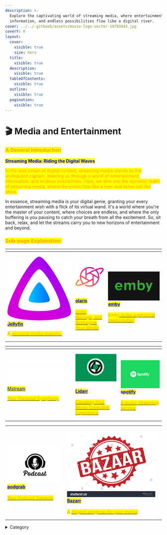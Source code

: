 ```yaml
---
description: >-
  Explore the captivating world of streaming media, where entertainment,
  information, and endless possibilities flow like a digital river.
cover: ../../.gitbook/assets/movie-logo-vector-19783443.jpg
coverY: 0
layout:
  cover:
    visible: true
    size: hero
  title:
    visible: true
  description:
    visible: true
  tableOfContents:
    visible: true
  outline:
    visible: true
  pagination:
    visible: true
---
```


# 🎬 Media and Entertainment

### <mark style="color:orange;">**A General Introduction**</mark>

<mark style="color:blue;">**Streaming Media: Riding the Digital Waves**</mark>

<mark style="color:orange;">In the vast ocean of digital content, streaming media stands as the undisputed captain, steering us through a world of entertainment, information, and endless possibilities. Here, we dive into the dynamic realm of streaming media, where the pixels flow like a river and bytes sail like ships.</mark>

In essence, streaming media is your digital genie, granting your every entertainment wish with a flick of its virtual wand. It's a world where you're the master of your content, where choices are endless, and where the only buffering is you pausing to catch your breath from all the excitement. So, sit back, relax, and let the streams carry you to new horizons of entertainment and beyond.

### <mark style="color:orange;">Sub-page Explanation:</mark>

<table><thead><tr><th width="205"></th><th></th><th></th></tr></thead><tbody><tr><td><p><img src="../../.gitbook/assets/image (36).png" alt=""><a href="https://docs.scaleinfinite.fr/demo-deployment/media-and-entertainment/jellyfin-deployment"><mark style="color:blue;"><strong>Jellyfin</strong></mark></a></p><p></p><p><mark style="color:orange;">A</mark><a href="https://docs.scaleinfinite.fr/demo-deployment/media-and-entertainment/jellyfin-deployment"> <mark style="color:orange;">personal media maestro.</mark></a></p></td><td><p><img src="../../.gitbook/assets/image (37).png" alt="" data-size="original"></p><h4><a href="https://docs.scaleinfinite.fr/demo-deployment/media-and-entertainment/olaris-deployment"><mark style="color:blue;">olaris</mark></a></h4><p></p><p><a href="https://docs.scaleinfinite.fr/demo-deployment/media-and-entertainment/olaris-deployment"><mark style="color:orange;">Unite, Manage, and Reimagine Your Media</mark></a></p></td><td><h4><img src="../../.gitbook/assets/image (38).png" alt=""> <a href="https://docs.scaleinfinite.fr/demo-deployment/media-and-entertainment/emby-deployment"><mark style="color:blue;">emby</mark></a></h4><p></p><p><mark style="color:orange;">Emb</mark><a href="https://docs.scaleinfinite.fr/demo-deployment/media-and-entertainment/emby-deployment"><mark style="color:orange;">y is like a personal media butler,</mark></a></p></td></tr></tbody></table>

<table><thead><tr><th width="205"></th><th></th><th></th></tr></thead><tbody><tr><td><p>  <img src="../../.gitbook/assets/image (40).png" alt=""> <a href="https://docs.scaleinfinite.fr/demo-deployment/media-and-entertainment/mtream-deployment"><mark style="color:blue;">Mstream</mark></a></p><p></p><p><a href="https://docs.scaleinfinite.fr/demo-deployment/media-and-entertainment/mtream-deployment"><mark style="color:orange;">Your Personal Symphony</mark></a></p></td><td><p><img src="../../.gitbook/assets/image (41).png" alt="" data-size="original"></p><h4><a href="https://docs.scaleinfinite.fr/demo-deployment/media-and-entertainment/lidarr-deployment"><mark style="color:blue;">Lidarr</mark></a></h4><p></p><p><a href="https://docs.scaleinfinite.fr/demo-deployment/media-and-entertainment/lidarr-deployment"><mark style="color:orange;">Elevating Your Music Collection Experience</mark></a></p></td><td><h4><img src="../../.gitbook/assets/image (42).png" alt=""><mark style="color:blue;">sp</mark><a href="https://docs.scaleinfinite.fr/demo-deployment/media-and-entertainment/spotify-deployment"><mark style="color:blue;">otify</mark></a></h4><p></p><p><a href="https://docs.scaleinfinite.fr/demo-deployment/media-and-entertainment/spotify-deployment"> <mark style="color:orange;">A music streaming service</mark> </a></p></td></tr></tbody></table>



|                                                                                                                                                                                                                                                                                                                                                                                                 |                                                                                                                                                                                                                                                                                                                                                                                                                                           |   |
| ----------------------------------------------------------------------------------------------------------------------------------------------------------------------------------------------------------------------------------------------------------------------------------------------------------------------------------------------------------------------------------------------- | ----------------------------------------------------------------------------------------------------------------------------------------------------------------------------------------------------------------------------------------------------------------------------------------------------------------------------------------------------------------------------------------------------------------------------------------- | - |
| <h4><img src="../../.gitbook/assets/image (44).png" alt=""> <a href="https://docs.scaleinfinite.fr/demo-deployment/media-and-entertainment/podgrab-deployment"><mark style="color:blue;">podgrab</mark></a></h4><p></p><p><a href="https://docs.scaleinfinite.fr/demo-deployment/media-and-entertainment/podgrab-deployment"> <mark style="color:orange;">Your Podcast Sidekick</mark> </a></p> | <h4><img src="../../.gitbook/assets/image (39).png" alt=""><a href="https://docs.scaleinfinite.fr/demo-deployment/media-and-entertainment/bazarr-deployment"><mark style="color:blue;">Bazarr</mark></a></h4><p></p><p><mark style="color:orange;">A</mark> <a href="https://docs.scaleinfinite.fr/demo-deployment/media-and-entertainment/bazarr-deployment"><mark style="color:orange;">diligent wingman for your media,</mark></a></p> |   |

<details>

<summary>Category</summary>

Kubernetes, cloud computing, DevOps, cloud services, hosting platform, container orchestration, cloud infrastructure, cloud deployment, cloud management, cloud technology, cloud solutions&#x20;

</details>
